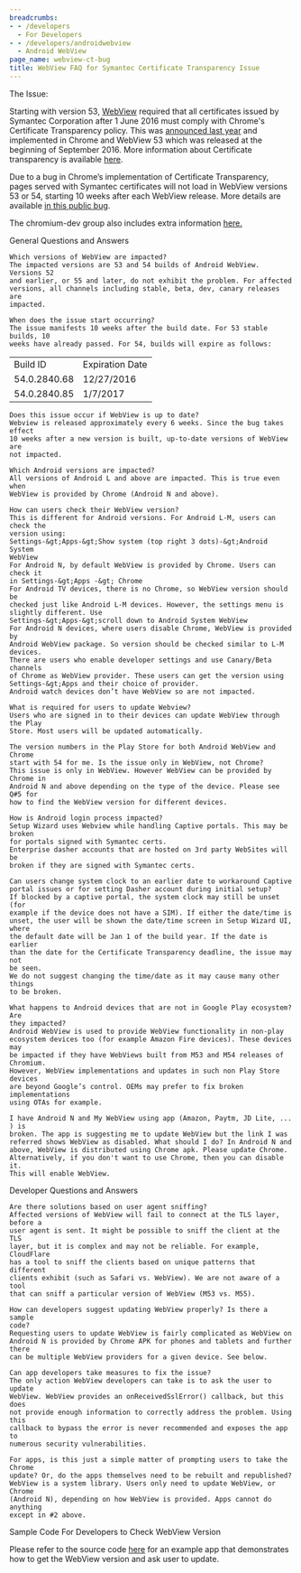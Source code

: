 ```yaml
---
breadcrumbs:
- - /developers
  - For Developers
- - /developers/androidwebview
  - Android WebView
page_name: webview-ct-bug
title: WebView FAQ for Symantec Certificate Transparency Issue
---
```


The Issue:

Starting with version 53,
[WebView](https://developer.android.com/reference/android/webkit/WebView.html)
required that all certificates issued by Symantec Corporation after 1 June 2016
must comply with Chrome's Certificate Transparency policy. This was [announced
last
year](https://security.googleblog.com/2015/10/sustaining-digital-certificate-security.html)
and implemented in Chrome and WebView 53 which was released at the beginning of
September 2016. More information about Certificate transparency is available
[here](https://www.certificate-transparency.org/).

Due to a bug in Chrome’s implementation of Certificate Transparency, pages
served with Symantec certificates will not load in WebView versions 53 or 54,
starting 10 weeks after each WebView release. More details are available [in
this public bug](https://bugs.chromium.org/p/chromium/issues/detail?id=664177).

The chromium-dev group also includes extra information
[here.](https://groups.google.com/a/chromium.org/forum/#!topic/chromium-dev/_ZILH704AVU)

General Questions and Answers

    Which versions of WebView are impacted?
    The impacted versions are 53 and 54 builds of Android WebView. Versions 52
    and earlier, or 55 and later, do not exhibit the problem. For affected
    versions, all channels including stable, beta, dev, canary releases are
    impacted.

    When does the issue start occurring?
    The issue manifests 10 weeks after the build date. For 53 stable builds, 10
    weeks have already passed. For 54, builds will expire as follows:

<table>
<tr>

<td>Build ID</td>

<td>Expiration Date</td>

</tr>
<tr>

<td>54.0.2840.68</td>

<td>12/27/2016</td>

</tr>
<tr>

<td>54.0.2840.85</td>

<td>1/7/2017</td>

</tr>
</table>

    Does this issue occur if WebView is up to date?
    Webview is released approximately every 6 weeks. Since the bug takes effect
    10 weeks after a new version is built, up-to-date versions of WebView are
    not impacted.

    Which Android versions are impacted?
    All versions of Android L and above are impacted. This is true even when
    WebView is provided by Chrome (Android N and above).

    How can users check their WebView version?
    This is different for Android versions. For Android L-M, users can check the
    version using:
    Settings-&gt;Apps-&gt;Show system (top right 3 dots)-&gt;Android System
    WebView
    For Android N, by default WebView is provided by Chrome. Users can check it
    in Settings-&gt;Apps -&gt; Chrome
    For Android TV devices, there is no Chrome, so WebView version should be
    checked just like Android L-M devices. However, the settings menu is
    slightly different. Use
    Settings-&gt;Apps-&gt;scroll down to Android System WebView
    For Android N devices, where users disable Chrome, WebView is provided by
    Android WebView package. So version should be checked similar to L-M
    devices.
    There are users who enable developer settings and use Canary/Beta channels
    of Chrome as WebView provider. These users can get the version using
    Settings-&gt;Apps and their choice of provider.
    Android watch devices don’t have WebView so are not impacted.

    What is required for users to update Webview?
    Users who are signed in to their devices can update WebView through the Play
    Store. Most users will be updated automatically.

    The version numbers in the Play Store for both Android WebView and Chrome
    start with 54 for me. Is the issue only in WebView, not Chrome?
    This issue is only in WebView. However WebView can be provided by Chrome in
    Android N and above depending on the type of the device. Please see Q#5 for
    how to find the WebView version for different devices.

    How is Android login process impacted?
    Setup Wizard uses Webview while handling Captive portals. This may be broken
    for portals signed with Symantec certs.
    Enterprise dasher accounts that are hosted on 3rd party WebSites will be
    broken if they are signed with Symantec certs.

    Can users change system clock to an earlier date to workaround Captive
    portal issues or for setting Dasher account during initial setup?
    If blocked by a captive portal, the system clock may still be unset (for
    example if the device does not have a SIM). If either the date/time is
    unset, the user will be shown the date/time screen in Setup Wizard UI, where
    the default date will be Jan 1 of the build year. If the date is earlier
    than the date for the Certificate Transparency deadline, the issue may not
    be seen.
    We do not suggest changing the time/date as it may cause many other things
    to be broken.

    What happens to Android devices that are not in Google Play ecosystem? Are
    they impacted?
    Android WebView is used to provide WebView functionality in non-play
    ecosystem devices too (for example Amazon Fire devices). These devices may
    be impacted if they have WebViews built from M53 and M54 releases of
    Chromium.
    However, WebView implementations and updates in such non Play Store devices
    are beyond Google’s control. OEMs may prefer to fix broken implementations
    using OTAs for example.

    I have Android N and My WebView using app (Amazon, Paytm, JD Lite, ... ) is
    broken. The app is suggesting me to update WebView but the link I was
    referred shows WebView as disabled. What should I do? In Android N and
    above, WebView is distributed using Chrome apk. Please update Chrome.
    Alternatively, if you don't want to use Chrome, then you can disable it.
    This will enable WebView.

Developer Questions and Answers

    Are there solutions based on user agent sniffing?
    Affected versions of WebView will fail to connect at the TLS layer, before a
    user agent is sent. It might be possible to sniff the client at the TLS
    layer, but it is complex and may not be reliable. For example, CloudFlare
    has a tool to sniff the clients based on unique patterns that different
    clients exhibit (such as Safari vs. WebView). We are not aware of a tool
    that can sniff a particular version of WebView (M53 vs. M55).

    How can developers suggest updating WebView properly? Is there a sample
    code?
    Requesting users to update WebView is fairly complicated as WebView on
    Android N is provided by Chrome APK for phones and tablets and further there
    can be multiple WebView providers for a given device. See below.

    Can app developers take measures to fix the issue?
    The only action WebView developers can take is to ask the user to update
    WebView. WebView provides an onReceivedSslError() callback, but this does
    not provide enough information to correctly address the problem. Using this
    callback to bypass the error is never recommended and exposes the app to
    numerous security vulnerabilities.

    For apps, is this just a simple matter of prompting users to take the Chrome
    update? Or, do the apps themselves need to be rebuilt and republished?
    WebView is a system library. Users only need to update WebView, or Chrome
    (Android N), depending on how WebView is provided. Apps cannot do anything
    except in #2 above.

Sample Code For Developers to Check WebView Version

Please refer to the source code
[here](https://github.com/ntfschr-chromium/ct_workaround) for an example app
that demonstrates how to get the WebView version and ask user to update.
